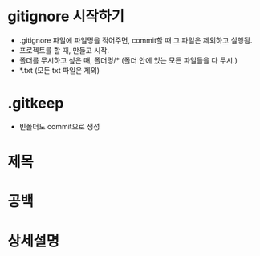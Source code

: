 # gitignore 시작하기
- .gitignore 파일에 파일명을 적어주면, commit할 때 그 파일은 제외하고 실행됨.
- 프로젝트를 할 때, 만들고 시작.
- 폴더를 무시하고 싶은 때, 폴더명/* (폴더 안에 있는 모든 파일들을 다 무시.)
- *.txt (모든 txt 파일은 제외)

# .gitkeep
- 빈폴더도 commit으로 생성

# 제목
# 공백
# 상세설명